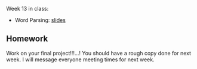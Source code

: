Week 13 in class:
<ul>
<li>Word Parsing: <a href="https://docs.google.com/presentation/d/1BXKWp1CqmmJa_3GiCC6IrEi2_nRntir51sA3mcXZmmM/edit#slide=id.p">slides</a></li>
</ul>

<h2>Homework</h2>
Work on your final project!!!...! You should have a rough copy done for next week. I will message everyone meeting times for next week.
